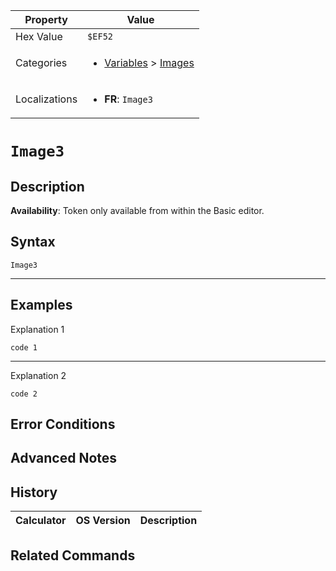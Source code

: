 | Property      | Value |
|---------------|-------|
| Hex Value     | `$EF52`|
| Categories    | <ul><li>[Variables](<../categories/Variables.md>) > [Images](<../categories/Variables.md#Images>)</li></ul> |
| Localizations | <ul><li><b>FR</b>: `Image3`</li></ul> |

# `Image3`

## Description



<b>Availability</b>: Token only available from within the Basic editor.

## Syntax
`Image3`

<hr>

## Examples

Explanation 1
```ti-basic
code 1
```
---
Explanation 2
```ti-basic
code 2
```

## Error Conditions


## Advanced Notes


## History
| Calculator | OS Version | Description |
|------------|------------|-------------|


## Related Commands

    